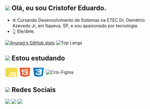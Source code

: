## <img src="https://slackmojis.com/emojis/31011-meow_bongo-keyboard/download" width="30"/> Olá, eu sou Cristofer Eduardo.

- 🌐 Cursando Desenvolvimento de Sistemas na ETEC Dr. Demétrio Azevedo Jr, em Itapeva, SP, e sou apaixonado por tecnologia. 
- 👆 Ele/dele.

[![Anurag's GitHub stats](https://github-readme-stats.vercel.app/api?username=letCristoferAlves&show_icons=true&theme=date_night)](https://github.com/letCristoferAlves/github-readme-stats)
![Top Langs](https://github-readme-stats.vercel.app/api/top-langs/?username=letCristoferAlves1&layout=compact&theme=date_night)
## <img src="https://slackmojis.com/emojis/10521-meow_code/download" width="30"/> Estou estudando 
<div style="display: inline_block">
  <img align="center" alt="Cris-Js" height="30" width="40" src="https://raw.githubusercontent.com/devicons/devicon/master/icons/javascript/javascript-plain.svg">
  <img align="center" alt="Cris-HTML" height="30" width="40" src="https://raw.githubusercontent.com/devicons/devicon/master/icons/html5/html5-original.svg">
  <img align="center" alt="Cris-CSS" height="30" width="40" src="https://raw.githubusercontent.com/devicons/devicon/master/icons/css3/css3-original.svg">
  <img align="center" alt="Cris-Figma" height="30" width="40" src="https://cdn.jsdelivr.net/gh/devicons/devicon@latest/icons/figma/figma-original.svg" />          
</div>

## <img src="https://slackmojis.com/emojis/47414-meow_li_detective/download" width="30"/> Redes Sociais 
<div> 
  <a href="https://www.instagram.com/cris0_0edu?igsh=eTdlcmZ6enBvaW9y" target="_blank"><img src="https://img.shields.io/badge/-Instagram-%23E4405F?style=for-the-badge&logo=instagram&logoColor=white" target="_blank"></a>
  <a href ="mailto:ecristofer196@gmail.com"><img src="https://img.shields.io/badge/-Gmail-%23333?style=for-the-badge&logo=gmail&logoColor=white" target="_blank"></a>
  <a href="https://www.linkedin.com/in/cristofer-almeida-7a8609321?utm_source=share&utm_campaign=share_via&utm_content=profile&utm_medium=android_app" target="_blank"><img src="https://img.shields.io/badge/-LinkedIn-%230077B5?style=for-the-badge&logo=linkedin&logoColor=white" target="_blank"></a> 
</div>
